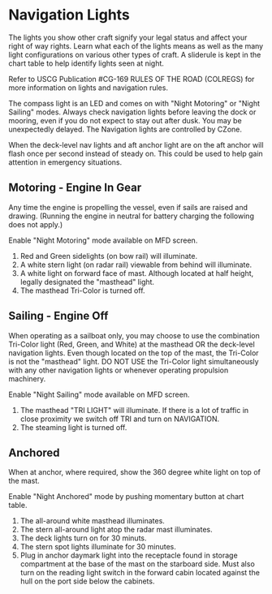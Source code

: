 # Navigation Lights

The lights you show other craft signify your legal status and affect your right of way rights. Learn what each of the lights means as well as the many light configurations on various other types of craft. A sliderule is kept in the chart table to help identify lights seen at night.

Refer to USCG Publication #CG-169 RULES OF THE ROAD (COLREGS) for more information on lights and navigation rules.

The compass light is an LED and comes on with "Night Motoring" or "Night Sailing" modes. Always check navigation lights before leaving the dock or mooring, even if you do not expect to stay out after dusk. You may be unexpectedly delayed. The Navigation lights are controlled by CZone.

When the deck-level nav lights and aft anchor light are on the aft anchor will flash once per second instead of steady on. This could be used to help gain attention in emergency situations.

## Motoring - Engine In Gear

Any time the engine is propelling the vessel, even if sails are raised and drawing. (Running the engine in neutral for battery charging the following does not apply.)

Enable "Night Motoring" mode available on MFD screen.

1. Red and Green sidelights (on bow rail) will illuminate.
2. A white stern light (on radar rail) viewable from behind will illuminate.
3. A white light on forward face of mast. Although located at half height, legally designated the "masthead" light.
4. The masthead Tri-Color is turned off.

## Sailing - Engine Off

When operating as a sailboat only, you may choose to use the combination Tri-Color light (Red, Green, and White) at the masthead OR the deck-level navigation lights. Even though located on the top of the mast, the Tri-Color is not the "masthead" light. DO NOT USE the Tri-Color light simultaneously with any other navigation lights or whenever operating propulsion machinery.

Enable "Night Sailing" mode available on MFD screen.

1. The masthead "TRI LIGHT" will illuminate. If there is a lot of traffic in close proximity we switch off TRI and turn on NAVIGATION.
2. The steaming light is turned off.

## Anchored

When at anchor, where required, show the 360 degree white light on top of the mast.

Enable "Night Anchored" mode by pushing momentary button at chart table.

1. The all-around white masthead illuminates.
1. The stern all-around light atop the radar mast illuminates.
1. The deck lights turn on for 30 minuts.
1. The stern spot lights illuminate for 30 minutes.
1. Plug in anchor daymark light into the receptacle found in storage compartment at the base of the mast on the starboard side. Must also turn on the reading light switch in the forward cabin located against the hull on the port side below the cabinets.
